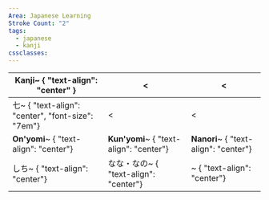 ```yaml
---
Area: Japanese Learning
Stroke Count: "2"
tags:
  - japanese
  - kanji
cssclasses:
---
```


| Kanji~ { "text-align": "center" }                | <                                       | <                                     |
| ------------------------------------------------ | --------------------------------------- | ------------------------------------- |
| 七~ { "text-align": "center", "font-size": "7em"} | <                                       | <                                     |
| **On'yomi**~ { "text-align": "center"}           | **Kun'yomi**~ { "text-align": "center"} | **Nanori**~ { "text-align": "center"} |
| しち~ { "text-align": "center"}                    | なな・なの~ { "text-align": "center"}        | ~ { "text-align": "center"}           |
